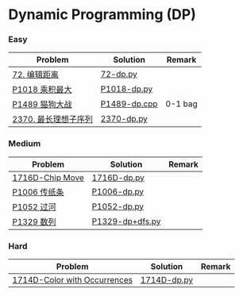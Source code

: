 # Dynamic Programming (DP)

### Easy

| Problem | Solution | Remark |
| ------- | -------- | ------ |
| [72. 编辑距离](https://leetcode.cn/problems/edit-distance/)        | [72-dp.py](https://github.com/chuzhumin98/PythonForMillions/blob/main/LeetCode/72-dp.py)         |        |
| [P1018 乘积最大](https://www.luogu.com.cn/problem/P1018) | [P1018-dp.py](https://github.com/chuzhumin98/PythonForMillions/blob/main/luogu/P1018-dp.py) | |
| [P1489 猫狗大战](https://www.luogu.com.cn/problem/P1489) | [P1489-dp.cpp](https://github.com/chuzhumin98/PythonForMillions/blob/main/luogu/P1489-dp.cpp) | 0-1 bag |
| [2370. 最长理想子序列](https://leetcode.cn/problems/longest-ideal-subsequence/) | [2370-dp.py](https://github.com/chuzhumin98/PythonForMillions/blob/main/LeetCode/2370-dp.py) | |



### Medium

| Problem                                                      | Solution                                                     | Remark |
| ------------------------------------------------------------ | ------------------------------------------------------------ | ------ |
| [1716D-Chip Move](https://codeforces.com/problemset/problem/1716/D) | [1716D-dp.py](https://github.com/chuzhumin98/PythonForMillions/blob/main/Codeforces/1716/1716D-dp.py) |        |
| [P1006 传纸条](https://www.luogu.com.cn/problem/P1006) | [P1006-dp.py](https://github.com/chuzhumin98/PythonForMillions/blob/main/luogu/P1006-dp.py)  |  |
| [P1052 过河](https://www.luogu.com.cn/problem/P1052) | [P1052-dp.py](https://github.com/chuzhumin98/PythonForMillions/blob/main/luogu/P1052-dp.py) |  |
| [P1329 数列](https://www.luogu.com.cn/problem/P1329) | [P1329-dp+dfs.py](https://github.com/chuzhumin98/PythonForMillions/blob/main/luogu/P1329-dp%2Bdfs.py) | |



### Hard

| Problem | Solution | Remark |
| ------- | -------- | ------ |
| [1714D-Color with Occurrences](https://codeforces.com/problemset/problem/1714/D) | [1714D-dp.py](https://github.com/chuzhumin98/PythonForMillions/blob/main/Codeforces/1714/1714D-dp.py) |        |